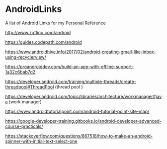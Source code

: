 # AndroidLinks
A list of Android Links for my Personal Reference

http://www.zoftino.com/android

https://guides.codepath.com/android

https://www.androidhive.info/2017/02/android-creating-gmail-like-inbox-using-recyclerview/

https://proandroiddev.com/build-an-app-with-offline-support-1a32c6bab7d2

https://developer.android.com/training/multiple-threads/create-threadpool#ThreadPool  (thread pool )

https://developer.android.com/topic/libraries/architecture/workmanager#java (work manager)

https://www.androidtutorialpoint.com/android-tutorial-point-site-map/

https://google-developer-training.gitbooks.io/android-developer-advanced-course-practicals/

https://stackoverflow.com/questions/867518/how-to-make-an-android-spinner-with-initial-text-select-one 
